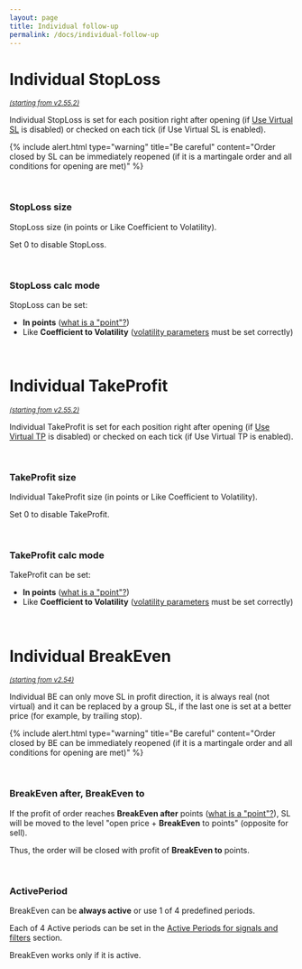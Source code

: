 ```yaml
---
layout: page
title: Individual follow-up
permalink: /docs/individual-follow-up
---
```


# Individual StopLoss

<sup>[*(starting from v2.55.2)*](/docs/versions-history#20230818-0905-2552)</sup>

Individual StopLoss is set for each position right after opening (if [Use Virtual SL](/docs/follow-up#use-virtual-stoploss) is disabled) or checked on each tick (if Use Virtual SL is enabled).

{% include alert.html type="warning" title="Be careful" content="Order closed by SL can be immediately reopened (if it is a martingale order and all conditions for opening are met)" %}

<br />

### StopLoss size

StopLoss size (in points or Like Coefficient to Volatility).

Set 0 to disable StopLoss.

<br />

### StopLoss calc mode

StopLoss can be set:
* **In points** ([what is a "point"?](/docs/FAQ/what-is-a-point))
* Like **Coefficient to Volatility** ([volatility parameters](/docs/volatility) must be set correctly)

<br />


# Individual TakeProfit

<sup>[*(starting from v2.55.2)*](/docs/versions-history#20230818-0905-2552)</sup>

Individual TakeProfit is set for each position right after opening (if [Use Virtual TP](/docs/follow-up#use-virtual-takeprofit) is disabled) or checked on each tick (if Use Virtual TP is enabled).

<br />

### TakeProfit size

Individual TakeProfit size (in points or Like Coefficient to Volatility).

Set 0 to disable TakeProfit.

<br />

### TakeProfit calc mode

TakeProfit can be set:
* **In points** ([what is a "point"?](/docs/FAQ/what-is-a-point))
* Like **Coefficient to Volatility** ([volatility parameters](/docs/volatility) must be set correctly)

<br />


# Individual BreakEven

<sup>[*(starting from v2.54)*](/docs/versions-history#20230427-0706-254)</sup>

Individual BE can only move SL in profit direction, it is always real (not virtual) and it can be replaced by a group SL, if the last one is set at a better price (for example, by trailing stop).

{% include alert.html type="warning" title="Be careful" content="Order closed by BE can be immediately reopened (if it is a martingale order and all conditions for opening are met)" %}

<br />

### BreakEven after, BreakEven to

If the profit of order reaches **BreakEven after** points ([what is a "point"?](/docs/FAQ/what-is-a-point)), SL will be moved to the level "open price + **BreakEven** to points" (opposite for sell).

Thus, the order will be closed with profit of **BreakEven to** points.

<br />

### ActivePeriod

BreakEven can be **always active** or use 1 of 4 predefined periods.

Each of 4 Active periods can be set in the [Active Periods for signals and filters](/docs/active-periods) section.

BreakEven works only if it is active.
